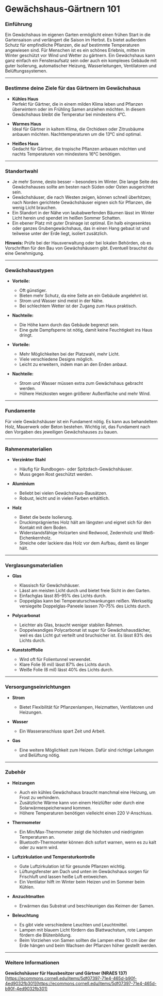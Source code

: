 # Gewächshaus-Gärtnern 101

### Einführung

Ein Gewächshaus im eigenen Garten ermöglicht einen frühen Start in die Gartensaison und verlängert die Saison im Herbst. Es bietet außerdem Schutz für empfindliche Pflanzen, die auf bestimmte Temperaturen angewiesen sind. Für Menschen ist es ein schönes Erlebnis, mitten im Winter geschützt vor Wind und Wetter zu gärtnern. Ein Gewächshaus kann ganz einfach ein Fensteraufsatz sein oder auch ein komplexes Gebäude mit guter Isolierung, automatischer Heizung, Wasserleitungen, Ventilatoren und Belüftungssystemen.

---

### Bestimme deine Ziele für das Gärtnern im Gewächshaus

- **Kühles Haus**  
  Perfekt für Gärtner, die in einem milden Klima leben und Pflanzen überwintern oder im Frühling Samen anziehen möchten. In diesem Gewächshaus bleibt die Temperatur bei mindestens 4°C.

- **Warmes Haus**  
  Ideal für Gärtner in kaltem Klima, die Orchideen oder Zitrusbäume anbauen möchten. Nachttemperaturen um die 13°C sind optimal.

- **Heißes Haus**  
  Gedacht für Gärtner, die tropische Pflanzen anbauen möchten und nachts Temperaturen von mindestens 16°C benötigen.

---

### Standortwahl

- Je mehr Sonne, desto besser – besonders im Winter. Die lange Seite des Gewächshauses sollte am besten nach Süden oder Osten ausgerichtet sein.
- Gewächshäuser, die nach Westen zeigen, können schnell überhitzen; nach Norden gerichtete Gewächshäuser eignen sich für Pflanzen, die wenig Licht brauchen.
- Ein Standort in der Nähe von laubabwerfenden Bäumen lässt im Winter Licht herein und spendet im heißen Sommer Schatten.
- Ein ebener Platz mit guter Drainage ist optimal. Ein halb eingesenktes oder ganzes Grubengewächshaus, das in einen Hang gebaut ist und teilweise unter der Erde liegt, isoliert zusätzlich.

**Hinweis:** Prüfe bei der Hausverwaltung oder bei lokalen Behörden, ob es Vorschriften für den Bau von Gewächshäusern gibt. Eventuell brauchst du eine Genehmigung.

---

### Gewächshaustypen


- **Vorteile:**
  - Oft günstiger.
  - Bieten mehr Schutz, da eine Seite an ein Gebäude angelehnt ist.
  - Strom und Wasser sind meist in der Nähe.
  - Bei schlechtem Wetter ist der Zugang zum Haus praktisch.
- **Nachteile:**
  - Die Höhe kann durch das Gebäude begrenzt sein.
  - Eine gute Dampfsperre ist nötig, damit keine Feuchtigkeit ins Haus dringt.


- **Vorteile:**
  - Mehr Möglichkeiten bei der Platzwahl, mehr Licht.
  - Viele verschiedene Designs möglich.
  - Leicht zu erweitern, indem man an den Enden anbaut.
- **Nachteile:**
  - Strom und Wasser müssen extra zum Gewächshaus gebracht werden.
  - Höhere Heizkosten wegen größerer Außenfläche und mehr Wind.

---

### Fundamente

Für viele Gewächshäuser ist ein Fundament nötig. Es kann aus behandeltem Holz, Mauerwerk oder Beton bestehen. Wichtig ist, das Fundament nach den Vorgaben des jeweiligen Gewächshauses zu bauen.

---

### Rahmenmaterialien

- **Verzinkter Stahl**
  - Häufig für Rundbogen- oder Spitzdach-Gewächshäuser.
  - Muss gegen Rost geschützt werden.

- **Aluminium**
  - Beliebt bei vielen Gewächshaus-Bausätzen.
  - Robust, leicht und in vielen Farben erhältlich.

- **Holz**
  - Bietet die beste Isolierung.
  - Druckimprägniertes Holz hält am längsten und eignet sich für den Kontakt mit dem Boden.
  - Widerstandsfähige Holzarten sind Redwood, Zedernholz und Weiß-Eichenkernholz.
  - Streiche oder lackiere das Holz vor dem Aufbau, damit es länger hält.

---

### Verglasungsmaterialien

- **Glas**
  - Klassisch für Gewächshäuser.
  - Lässt am meisten Licht durch und bietet freie Sicht in den Garten.
  - Einfachglas lässt 85–95% des Lichts durch.
  - Doppelglas kann bei Temperaturschwankungen reißen. Werkseitig versiegelte Doppelglas-Paneele lassen 70–75% des Lichts durch.

- **Polycarbonat**
  - Leichter als Glas, braucht weniger stabilen Rahmen.
  - Doppelwandiges Polycarbonat ist super für Gewächshausdächer, weil es das Licht gut verteilt und bruchsicher ist. Es lässt 83% des Lichts durch.

- **Kunststofffolie**
  - Wird oft für Folientunnel verwendet.
  - Klare Folie (6 mil) lässt 87% des Lichts durch.
  - Weiße Folie (6 mil) lässt 40% des Lichts durch.

---

### Versorgungseinrichtungen

- **Strom**
  - Bietet Flexibilität für Pflanzenlampen, Heizmatten, Ventilatoren und Heizungen.

- **Wasser**
  - Ein Wasseranschluss spart Zeit und Arbeit.

- **Gas**
  - Eine weitere Möglichkeit zum Heizen. Dafür sind richtige Leitungen und Belüftung nötig.

---

### Zubehör

- **Heizungen**
  - Auch ein kühles Gewächshaus braucht manchmal eine Heizung, um Frost zu verhindern.
  - Zusätzliche Wärme kann von einem Heizlüfter oder durch eine Solarwärmespeicherwand kommen.
  - Höhere Temperaturen benötigen vielleicht einen 220 V-Anschluss.

- **Thermometer**
  - Ein Min/Max-Thermometer zeigt die höchsten und niedrigsten Temperaturen an.
  - Bluetooth-Thermometer können dich sofort warnen, wenn es zu kalt oder zu warm wird.

- **Luftzirkulation und Temperaturkontrolle**
  - Gute Luftzirkulation ist für gesunde Pflanzen wichtig.
  - Lüftungsfenster am Dach und unten im Gewächshaus sorgen für Frischluft und lassen heiße Luft entweichen.
  - Ein Ventilator hilft im Winter beim Heizen und im Sommer beim Kühlen.

- **Anzuchtmatten**
  - Erwärmen das Substrat und beschleunigen das Keimen der Samen.

- **Beleuchtung**
  - Es gibt viele verschiedene Leuchten und Leuchtmittel.
  - Lampen mit blauem Licht fördern das Blattwachstum, rote Lampen fördern die Blütenbildung.
  - Beim Vorziehen von Samen sollten die Lampen etwa 10 cm über der Erde hängen und beim Wachsen der Pflanzen höher gestellt werden.

---

### Weitere Informationen

**Gewächshäuser für Hausbesitzer und Gärtner (NRAES 137)**  
[https://ecommons.cornell.edu/items/5df07397-71e4-465d-b90f-4ed9032fb301](https://ecommons.cornell.edu/items/5df07397-71e4-465d-b90f-4ed9032fb301)
